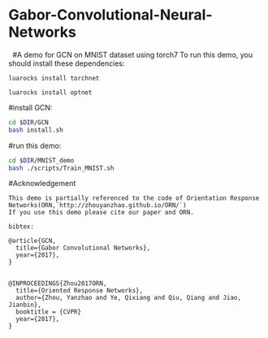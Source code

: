 # Gabor-Convolutional-Neural-Networks
 
#A demo for GCN on MNIST dataset using torch7
To run this demo, you should  install these dependencies:

`luarocks install torchnet`

`luarocks install optnet`

#install GCN:
```bash
cd $DIR/GCN
bash install.sh
```

#run this demo:
```bash
cd $DIR/MNIST_demo
bash ./scripts/Train_MNIST.sh
```

#Acknowledgement
```
This demo is partially referenced to the code of Orientation Response Networks(ORN,`http://zhouyanzhao.github.io/ORN/`)
If you use this demo please cite our paper and ORN. 

bibtex:

@article{GCN,
  title={Gabor Convolutional Networks},
  year={2017},
}


@INPROCEEDINGS{Zhou2017ORN,
  title={Oriented Response Networks},
  author={Zhou, Yanzhao and Ye, Qixiang and Qiu, Qiang and Jiao, Jianbin},
  booktitle = {CVPR}
  year={2017},
}
```

